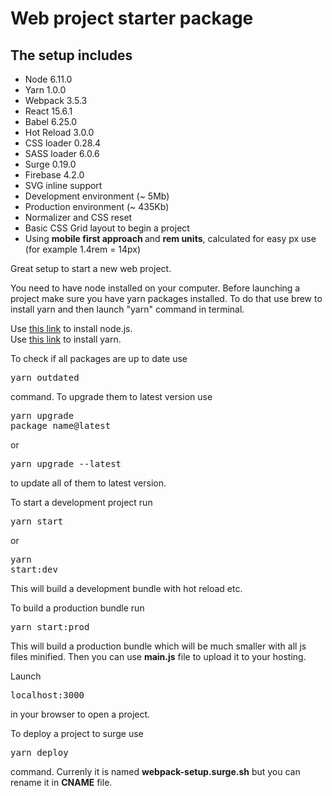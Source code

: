 # Web project starter package

## The setup includes

- Node 6.11.0
- Yarn 1.0.0
- Webpack 3.5.3
- React 15.6.1
- Babel 6.25.0
- Hot Reload 3.0.0
- CSS loader 0.28.4
- SASS loader 6.0.6
- Surge 0.19.0
- Firebase 4.2.0
- SVG inline support
- Development environment (~ 5Mb)
- Production environment (~ 435Kb)
- Normalizer and CSS reset
- Basic CSS Grid layout to begin a project
- Using <b>mobile first approach </b>and <b>rem units</b>, calculated for easy px use (for example 1.4rem = 14px)

Great setup to start a new web project.

You need to have node installed on your computer. Before launching a project make sure you have yarn packages installed. To do that use brew to install yarn and then launch "yarn" command in terminal.

Use <a href="https://nodejs.org/en/"> this link</a> to install node.js. <br/>
Use <a href="https://yarnpkg.com/lang/en/docs/install/"> this link</a> to install yarn.

To check if all packages are up to date use <pre>yarn outdated</pre> command.
To upgrade them to latest version use <pre>yarn upgrade package_name@latest</pre> or <pre>yarn upgrade --latest</pre> to update all of them to latest version.

To start a development project run <pre>yarn start</pre> or <pre>yarn start:dev</pre> This will build a development bundle with hot reload etc.

To build a production bundle run <pre>yarn start:prod</pre> This will build a production bundle which will be much smaller with all js files minified. Then you can use <b>main.js</b> file to upload it to your hosting.

Launch <pre>localhost:3000</pre> in your browser to open a project.

To deploy a project to surge use <pre>yarn deploy </pre> command. Currenly it is named <b>webpack-setup.surge.sh</b> but you can rename it in <b>CNAME</b> file.
